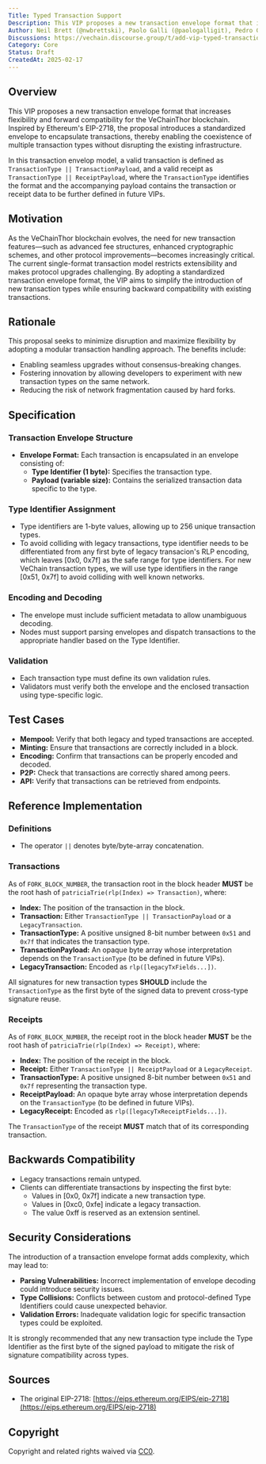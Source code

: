 ```yaml
---
Title: Typed Transaction Support
Description: This VIP proposes a new transaction envelope format that increases flexibility and forward compatibility for the VeChainThor blockchain.
Author: Neil Brett (@nwbrettski), Paolo Galli (@paologalligit), Pedro Gomes (@otherview), Tony Li (@libotony), Vanja Tomic (@vanja-vechain)
Discussions: https://vechain.discourse.group/t/add-vip-typed-transaction-envelope/312
Category: Core
Status: Draft
CreatedAt: 2025-02-17
---
```


## Overview

This VIP proposes a new transaction envelope format that increases flexibility and forward compatibility for the VeChainThor blockchain. 
Inspired by Ethereum's EIP-2718, the proposal introduces a standardized envelope to encapsulate transactions, thereby enabling the coexistence of multiple transaction types without disrupting the existing infrastructure. 

In this transaction envelop model, a valid transaction is defined as `TransactionType || TransactionPayload`, and a valid receipt as `TransactionType || ReceiptPayload`, where the `TransactionType` identifies the format and the accompanying payload contains the transaction or receipt data to be further defined in future VIPs.

## Motivation

As the VeChainThor blockchain evolves, the need for new transaction features—such as advanced fee structures, enhanced cryptographic schemes, and other protocol improvements—becomes increasingly critical. 
The current single-format transaction model restricts extensibility and makes protocol upgrades challenging. By adopting a standardized transaction envelope format, the VIP aims to simplify the introduction of new transaction types while ensuring backward compatibility with existing transactions.

## Rationale

This proposal seeks to minimize disruption and maximize flexibility by adopting a modular transaction handling approach. The benefits include:
- Enabling seamless upgrades without consensus-breaking changes.
- Fostering innovation by allowing developers to experiment with new transaction types on the same network.
- Reducing the risk of network fragmentation caused by hard forks.

## Specification

### Transaction Envelope Structure
- **Envelope Format:** Each transaction is encapsulated in an envelope consisting of:
    - **Type Identifier (1 byte):** Specifies the transaction type.
    - **Payload (variable size):** Contains the serialized transaction data specific to the type.

### Type Identifier Assignment
- Type identifiers are 1-byte values, allowing up to 256 unique transaction types.
- To avoid colliding with legacy transactions, type identifier needs to be differentiated from any first byte of legacy transacion's RLP encoding, which leaves [0x0, 0x7f] as the safe range for type identifiers. For new VeChain transaction types, we will use type identifiers in the range [0x51, 0x7f] to avoid colliding with well known networks.

### Encoding and Decoding
- The envelope must include sufficient metadata to allow unambiguous decoding.
- Nodes must support parsing envelopes and dispatch transactions to the appropriate handler based on the Type Identifier.

### Validation
- Each transaction type must define its own validation rules.
- Validators must verify both the envelope and the enclosed transaction using type-specific logic.

## Test Cases

- **Mempool:** Verify that both legacy and typed transactions are accepted.
- **Minting:** Ensure that transactions are correctly included in a block.
- **Encoding:** Confirm that transactions can be properly encoded and decoded.
- **P2P:** Check that transactions are correctly shared among peers.
- **API:** Verify that transactions can be retrieved from endpoints.

## Reference Implementation

### Definitions
- The operator `||` denotes byte/byte-array concatenation.

### Transactions
As of `FORK_BLOCK_NUMBER`, the transaction root in the block header **MUST** be the root hash of `patriciaTrie(rlp(Index) => Transaction)`, where:
- **Index:** The position of the transaction in the block.
- **Transaction:** Either `TransactionType || TransactionPayload` or a `LegacyTransaction`.
- **TransactionType:** A positive unsigned 8-bit number between `0x51` and `0x7f` that indicates the transaction type.
- **TransactionPayload:** An opaque byte array whose interpretation depends on the `TransactionType` (to be defined in future VIPs).
- **LegacyTransaction:** Encoded as `rlp([legacyTxFields...])`.

All signatures for new transaction types **SHOULD** include the `TransactionType` as the first byte of the signed data to prevent cross-type signature reuse.

### Receipts
As of `FORK_BLOCK_NUMBER`, the receipt root in the block header **MUST** be the root hash of `patriciaTrie(rlp(Index) => Receipt)`, where:
- **Index:** The position of the receipt in the block.
- **Receipt:** Either `TransactionType || ReceiptPayload` or a `LegacyReceipt`.
- **TransactionType:** A positive unsigned 8-bit number between `0x51` and `0x7f` representing the transaction type.
- **ReceiptPayload:** An opaque byte array whose interpretation depends on the `TransactionType` (to be defined in future VIPs).
- **LegacyReceipt:** Encoded as `rlp([legacyTxReceiptFields...])`.

The `TransactionType` of the receipt **MUST** match that of its corresponding transaction.

## Backwards Compatibility

- Legacy transactions remain untyped.
- Clients can differentiate transactions by inspecting the first byte:
    - Values in [0x0, 0x7f] indicate a new transaction type.
    - Values in [0xc0, 0xfe] indicate a legacy transaction.
    - The value 0xff is reserved as an extension sentinel.

## Security Considerations

The introduction of a transaction envelope format adds complexity, which may lead to:
- **Parsing Vulnerabilities:** Incorrect implementation of envelope decoding could introduce security issues.
- **Type Collisions:** Conflicts between custom and protocol-defined Type Identifiers could cause unexpected behavior.
- **Validation Errors:** Inadequate validation logic for specific transaction types could be exploited.

It is strongly recommended that any new transaction type include the Type Identifier as the first byte of the signed payload to mitigate the risk of signature compatibility across types.

## Sources

- The original EIP-2718: [https://eips.ethereum.org/EIPS/eip-2718](https://eips.ethereum.org/EIPS/eip-2718)

## Copyright

Copyright and related rights waived via [CC0](./LICENSE.md).

